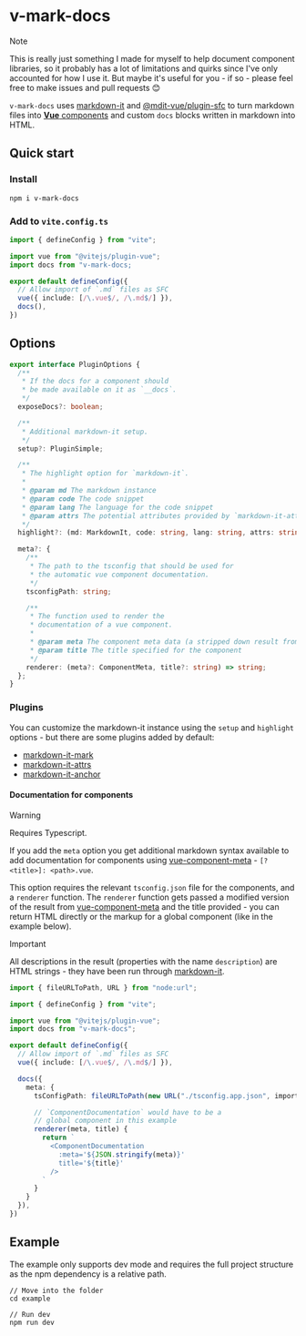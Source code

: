 # v-mark-docs

> [!NOTE]
> This is really just something I made for myself to help document component libraries, so it probably has a lot of limitations and quirks since I've only accounted for how I use it. But maybe it's useful for you - if so - please feel free to make issues and pull requests 😊

`v-mark-docs` uses [markdown-it](https://github.com/markdown-it/markdown-it) and [@mdit-vue/plugin-sfc](https://github.com/mdit-vue/mdit-vue/tree/main/packages/plugin-sfc) to turn markdown files into [**Vue** components](https://vuejs.org/guide/scaling-up/sfc.html) and custom `docs` blocks written in markdown into HTML.

## Quick start

### Install

```
npm i v-mark-docs
```

### Add to `vite.config.ts`

```ts
import { defineConfig } from "vite";

import vue from "@vitejs/plugin-vue";
import docs from "v-mark-docs;

export default defineConfig({
  // Allow import of `.md` files as SFC
  vue({ include: [/\.vue$/, /\.md$/] }),
  docs(),
})
```

## Options

```ts
export interface PluginOptions {
  /**
   * If the docs for a component should
   * be made available on it as `__docs`.
   */
  exposeDocs?: boolean;

  /**
   * Additional markdown-it setup.
   */
  setup?: PluginSimple;

  /**
   * The highlight option for `markdown-it`.
   *
   * @param md The markdown instance
   * @param code The code snippet
   * @param lang The language for the code snippet
   * @param attrs The potential attributes provided by `markdown-it-attrs`
   */
  highlight?: (md: MarkdownIt, code: string, lang: string, attrs: string) => string;

  meta?: {
    /**
     * The path to the tsconfig that should be used for
     * the automatic vue component documentation.
     */
    tsconfigPath: string;

    /**
     * The function used to render the
     * documentation of a vue component.
     *
     * @param meta The component meta data (a stripped down result from `vue-component-meta`)
     * @param title The title specified for the component
     */
    renderer: (meta?: ComponentMeta, title?: string) => string;
  };
}
```

### Plugins

You can customize the markdown-it instance using the `setup` and `highlight` options - but there are some plugins added by default:

- [markdown-it-mark](https://github.com/markdown-it/markdown-it-mark)
- [markdown-it-attrs](https://github.com/arve0/markdown-it-attrs)
- [markdown-it-anchor](https://github.com/valeriangalliat/markdown-it-anchor?tab=readme-ov-file#header-link)

#### Documentation for components

> [!WARNING]
> Requires Typescript.

If you add the `meta` option you get additional markdown syntax available to add documentation for components using [vue-component-meta](https://www.npmjs.com/package/vue-component-meta) - `[?<title>]: <path>.vue`.

This option requires the relevant `tsconfig.json` file for the components, and a `renderer` function. The `renderer` function gets passed a modified version of the result from [vue-component-meta](https://www.npmjs.com/package/vue-component-meta) and the title provided - you can return HTML directly or the markup for a global component (like in the example below).

> [!IMPORTANT]
> All descriptions in the result (properties with the name `description`) are HTML strings - they have been run through [markdown-it](https://github.com/markdown-it/markdown-it).

```ts
import { fileURLToPath, URL } from "node:url";

import { defineConfig } from "vite";

import vue from "@vitejs/plugin-vue";
import docs from "v-mark-docs";

export default defineConfig({
  // Allow import of `.md` files as SFC
  vue({ include: [/\.vue$/, /\.md$/] }),

  docs({
    meta: {
      tsConfigPath: fileURLToPath(new URL("./tsconfig.app.json", import.meta.url)),

      // `ComponentDocumentation` would have to be a
      // global component in this example
      renderer(meta, title) {
        return `
          <ComponentDocumentation
            :meta='${JSON.stringify(meta)}'
            title='${title}'
          />
        `
      }
    }
  }),
})
```

## Example

The example only supports dev mode and requires the full project structure as the npm dependency is a relative path.

```
// Move into the folder
cd example

// Run dev
npm run dev
```
